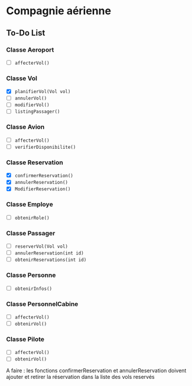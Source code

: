 # Compagnie aérienne

## To-Do List

### Classe Aeroport
- [ ] `affecterVol()`

### Classe Vol
- [x] `planifierVol(Vol vol)`
- [ ] `annulerVol()`
- [ ] `modifierVol()`
- [ ] `listingPassager()`

### Classe Avion
- [ ] `affecterVol()`
- [ ] `verifierDisponibilite()`

### Classe Reservation
- [x] `confirmerReservation()`
- [x] `annulerReservation()`
- [x] `ModifierReservation()`

### Classe Employe
- [ ] `obtenirRole()`

### Classe Passager
- [ ] `reserverVol(Vol vol)`
- [ ] `annulerReservation(int id)`
- [ ] `obtenirReservations(int id)`

### Classe Personne
- [ ] `obtenirInfos()`

### Classe PersonnelCabine
- [ ] `affecterVol()`
- [ ] `obtenirVol()`

### Classe Pilote
- [ ] `affecterVol()`
- [ ] `obtenirVol()`

A faire : les fonctions confirmerReservation et annulerReservation doivent ajouter et retirer la réservation dans la liste des vols reservés